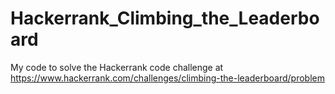 # Hackerrank_Climbing_the_Leaderboard
My code to solve the Hackerrank code challenge at https://www.hackerrank.com/challenges/climbing-the-leaderboard/problem
